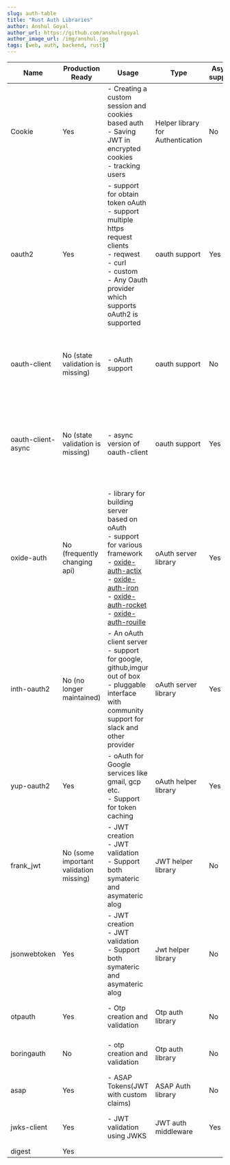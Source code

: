 ```yaml
---
slug: auth-table
title: "Rust Auth Libraries"
author: Anshul Goyal
author_url: https://github.com/anshulrgoyal
author_image_url: /img/anshul.jpg
tags: [web, auth, backend, rust]
---
```


<!--truncate-->

| Name               | Production Ready                       | Usage                                                                                                                                                                                                                                                                                                                                                                    | Type                              | Async support | Negatives                                                                                         | Remark                                                                                           | maintenance          | GitURL                                            | Crates URL                                        | URL                                                        |
| ------------------ | -------------------------------------- | ------------------------------------------------------------------------------------------------------------------------------------------------------------------------------------------------------------------------------------------------------------------------------------------------------------------------------------------------------------------------ | --------------------------------- | ------------- | ------------------------------------------------------------------------------------------------- | ------------------------------------------------------------------------------------------------ | -------------------- | ------------------------------------------------- | ------------------------------------------------- | ---------------------------------------------------------- |
| Cookie             | Yes                                    | - Creating a custom session and cookies based auth<br/>- Saving JWT in encrypted cookies<br/>- tracking users                                                                                                                                                                                                                                                            | Helper library for Authentication | No            | - only a helper library                                                                           | - lot of users<br/>- support for parser and creating cookies                                     | Actively maintained  | https://github.com/SergioBenitez/cookie-rs        | https://crates.io/crates/cookie                   | https://docs.rs/cookie/0.14.1                              |
| oauth2             | Yes                                    | - support for obtain token oAuth<br/>- support multiple https request clients<br/> - reqwest<br/> - curl<br/> - custom<br/>- Any Oauth provider which supports oAuth2 is supported                                                                                                                                                                                       | oauth support                     | Yes           | - No support for verifying obtained token                                                         | - full implementation of oAuth2                                                                  | Actively maintained  | https://github.com/ramosbugs/oauth2-rs            | https://crates.io/crates/oauth2                   | https://docs.rs/oauth2/4.0.0-alpha.1/oauth2/index.html     |
| oauth-client       | No (state validation is missing)       | - oAuth support                                                                                                                                                                                                                                                                                                                                                          | oauth support                     | No            | - No support for verifying obtained token<br/>- Not actively maintained                           |                                                                                                  | unmaintained         | https://github.com/gifnksm/oauth-client-rs        | https://crates.io/crates/oauth-client             | https://docs.rs/oauth-client/0.4.0/oauth_client/index.html |
| oauth-client-async | No (state validation is missing)       | - async version of oauth-client                                                                                                                                                                                                                                                                                                                                          | oauth support                     | Yes           | - Not actively maintained<br/>- Not that many users<br/>- No support for verifying obtained token |                                                                                                  | unmaintained         | https://github.com/gifnksm/oauth-client-rs        | https://crates.io/crates/oauth-client-async/0.4.0 | https://docs.rs/oauth-client-async/0.4.0                   |
| oxide-auth         | No (frequently changing api)           | - library for building server based on oAuth<br/>- support for various framework<br/> - [oxide-auth-actix](https://crates.io/crates/oxide-auth-actix)<br/> - [oxide-auth-iron](https://crates.io/crates/oxide-auth-iron)<br/> - [oxide-auth-rocket](https://crates.io/crates/oxide-auth-rocket)<br/> - [oxide-auth-rouille](https://crates.io/crates/oxide-auth-rouille) | oAuth server library              | Yes           | - Not stable API                                                                                  |                                                                                                  | Actively maintained  | https://github.com/HeroicKatora/oxide-auth.git    | https://crates.io/crates/oxide-auth               | https://docs.rs/oxide-auth/0.4.5                           |
| inth-oauth2        | No (no longer maintained)              | - An oAuth client server <br/>- support for google, github,imgur out of box<br/>- pluggable interface with community support for slack and other provider                                                                                                                                                                                                                | oAuth server library              | Yes           | - Not mainated                                                                                    |                                                                                                  | unmaintained         | https://github.com/programble/inth-oauth2         | https://crates.io/crates/inth-oauth2              | https://docs.rs/inth-oauth2/0.16.0                         |
| yup-oauth2         | Yes                                    | - oAuth for Google services like gmail, gcp etc.<br/>- Support for token caching                                                                                                                                                                                                                                                                                         | oAuth helper library              | Yes           | - No out of box auth provider support                                                             | - support for : <br/> - installed application<br/> - Service account<br/>- used by google-api-rs | Actively maintained  | https://github.com/dermesser/yup-oauth2           | https://crates.io/crates/yup-oauth2               | https://docs.rs/yup-oauth2/4.1.2                           |
| frank_jwt          | No (some important validation missing) | - JWT creation<br/>- JWT validation<br/>- Support both symateric and asymateric alog                                                                                                                                                                                                                                                                                     | JWT helper library                | No            | - no support for fetching keys from jwks                                                          | - support for alot of algorithms                                                                 | Actively maintained  | https://github.com/GildedHonour/frank_jwt         | https://crates.io/crates/frank_jwt                | https://github.com/GildedHonour/frank_jwt                  |
| jsonwebtoken       | Yes                                    | - JWT creation<br/>- JWT validation<br/>- Support both symateric and asymateric alog                                                                                                                                                                                                                                                                                     | Jwt helper library                | No            | - No support for fetching keys from jwks                                                          | - great community support and used by thousands of porjects and crates                           | Actively maintained  | https://github.com/Keats/jsonwebtoken             | https://crates.io/crates/jsonwebtoken             | https://docs.rs/jsonwebtoken/7.2.0                         |
| otpauth            | Yes                                    | - Otp creation and validation                                                                                                                                                                                                                                                                                                                                            | Otp auth library                  | No            | - no support for secret generation                                                                | - support both :<br/> - topt<br/> - htop                                                         | passively maintained | https://github.com/messense/otpauth-rs            | https://crates.io/crates/otpauth                  | https://messense.github.io/otpauth-rs                      |
| boringauth         | No                                     | - otp creation and validation                                                                                                                                                                                                                                                                                                                                            | Otp auth library                  | No            | - highly configurable<br/>- support for pasword                                                   | - support both:<br/> - topt<br/> - htop                                                          | maintained           | https://github.com/ThinkAlexandria/BoringAuth.git | https://crates.io/crates/boringauth               | https://docs.rs/boringauth/0.9.0                           |
| asap               | Yes                                    | - ASAP Tokens(JWT with custom claims)                                                                                                                                                                                                                                                                                                                                    | ASAP Auth library                 | No            | - No support for JWKS                                                                             | - super fast<br/>- supported by atlassian                                                        |                      | https://bitbucket.org/atlassianlabs/rust-asap/    | https://crates.io/crates/asap                     | https://docs.rs/asap/0.9.0                                 |
| jwks-client        | Yes                                    | - JWT validation using JWKS                                                                                                                                                                                                                                                                                                                                              | JWT auth middleware               | Yes           | - works only for rocket web framework                                                             | - uses JWKS                                                                                      | Actively maintained  | https://github.com/jfbilodeau/jwks-client         | https://crates.io/crates/jwks-client              | https://github.com/jfbilodeau/jwks-client                  |
| digest             | Yes                                    |                                                                                                                                                                                                                                                                                                                                                                          |                                   |               |                                                                                                   |                                                                                                  |                      |                                                   |                                                   |                                                            |
